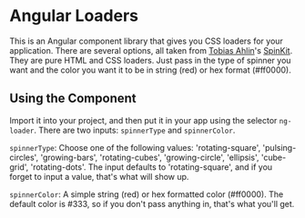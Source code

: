 # Angular Loaders

This is an Angular component library that gives you CSS loaders for your application. There are several options, all
taken from [Tobias Ahlin](https://twitter.com/tobiasahlin)'s [SpinKit](http://tobiasahlin.com/spinkit/). They are pure
HTML and CSS loaders. Just pass in the type of spinner you want and the color you want it to be in string (red) or hex
format (#ff0000).

## Using the Component

Import it into your project, and then put it in your app using the selector `ng-loader`. There are two inputs:
`spinnerType` and `spinnerColor`.

`spinnerType`: Choose one of the following values: 'rotating-square', 'pulsing-circles', 'growing-bars',
'rotating-cubes', 'growing-circle', 'ellipsis', 'cube-grid', 'rotating-dots'. The input defaults to 'rotating-square',
and if you forget to input a value, that's what will show up.

`spinnerColor`: A simple string (red) or hex formatted color (#ff0000). The default color is #333, so if you don't pass
anything in, that's what you'll get.
